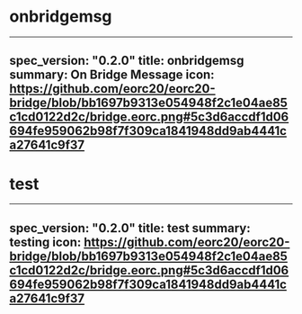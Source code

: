 <h1 class="contract">onbridgemsg</h1>

---
spec_version: "0.2.0"
title: onbridgemsg
summary: On Bridge Message
icon: https://github.com/eorc20/eorc20-bridge/blob/bb1697b9313e054948f2c1e04ae85c1cd0122d2c/bridge.eorc.png#5c3d6accdf1d06694fe959062b98f7f309ca1841948dd9ab4441ca27641c9f37
---

<h1 class="contract">test</h1>

---
spec_version: "0.2.0"
title: test
summary: testing
icon: https://github.com/eorc20/eorc20-bridge/blob/bb1697b9313e054948f2c1e04ae85c1cd0122d2c/bridge.eorc.png#5c3d6accdf1d06694fe959062b98f7f309ca1841948dd9ab4441ca27641c9f37
---